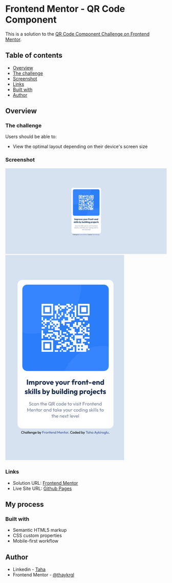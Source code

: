 # Frontend Mentor - QR Code Component

This is a solution to the [QR Code Component Challenge on Frontend Mentor](https://www.frontendmentor.io/challenges/qr-code-component-iux_sIO_H).

## Table of contents

- [Overview](#overview)
- [The challenge](#the-challenge)
- [Screenshot](#screenshot)
- [Links](#links)
- [Built with](#built-with)
- [Author](#author)

## Overview

### The challenge

Users should be able to:

- View the optimal layout depending on their device's screen size

### Screenshot

<img src="./img/qr-code-component-desktop.png" alt="qr-desktop">
<img src="./img/qr-code-component-mobile.png" alt="qr-mobile">

### Links

- Solution URL: [Frontend Mentor](https://www.frontendmentor.io/profile/thaykrgl)
- Live Site URL: [Github Pages](https://thaykrgl.github.io/nft-preview-card-component/)

## My process

### Built with

- Semantic HTML5 markup
- CSS custom properties
- Mobile-first workflow

## Author

- Linkedin - [Taha](https://www.linkedin.com/in/tahaaykiroglu)
- Frontend Mentor - [@thaykrgl](https://www.frontendmentor.io/profile/thaykrgl)
